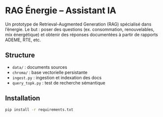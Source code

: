 # RAG Énergie – Assistant IA

Un prototype de Retrieval-Augmented Generation (RAG) spécialisé dans l’énergie.
Le but : poser des questions (ex. consommation, renouvelables, mix énergétique) et obtenir des réponses documentées à partir de rapports ADEME, RTE, etc.

## Structure
- `data/` : documents sources
- `chroma/` : base vectorielle persistante
- `ingest.py` : ingestion et indexation des docs
- `query_topk.py` : test de recherche sémantique

## Installation
```bash
pip install -r requirements.txt
